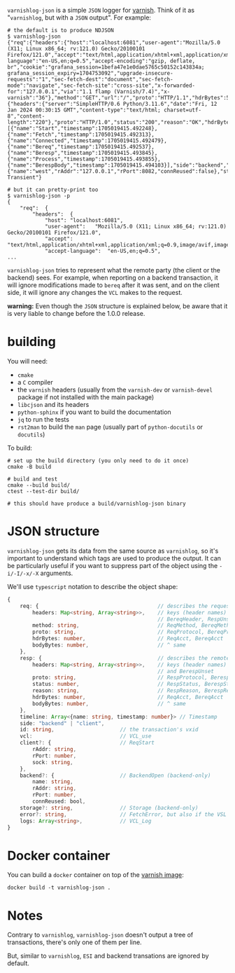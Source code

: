 `varnishlog-json` is a simple `JSON` logger for [varnish](https://varnish-cache.org). Think of it as "`varnishlog`, but with a `JSON` output". For example:

``` shell
# the default is to produce NDJSON
$ varnishlog-json
{"req":{"headers":{"host":"localhost:6081","user-agent":"Mozilla/5.0 (X11; Linux x86_64; rv:121.0) Gecko/20100101 Firefox/121.0","accept":"text/html,application/xhtml+xml,application/xml;q=0.9,image/avif,image/webp,*/*;q=0.8","accept-language":"en-US,en;q=0.5","accept-encoding":"gzip, deflate, br","cookie":"grafana_session=1befa47e1e0dae5765c50152c143834a; grafana_session_expiry=1704753092","upgrade-insecure-requests":"1","sec-fetch-dest":"document","sec-fetch-mode":"navigate","sec-fetch-site":"cross-site","x-forwarded-for":"127.0.0.1","via":"1.1 flamp (Varnish/7.4)","x-varnish":"36"},"method":"GET","url":"/","proto":"HTTP/1.1","hdrBytes":564,"bodyBytes":0},"resp":{"headers":{"server":"SimpleHTTP/0.6 Python/3.11.6","date":"Fri, 12 Jan 2024 00:30:15 GMT","content-type":"text/html; charset=utf-8","content-length":"220"},"proto":"HTTP/1.0","status":"200","reason":"OK","hdrBytes":155,"bodyBytes":220},"timeline":[{"name":"Start","timestamp":1705019415.492248},{"name":"Fetch","timestamp":1705019415.492313},{"name":"Connected","timestamp":1705019415.492479},{"name":"Bereq","timestamp":1705019415.492537},{"name":"Beresp","timestamp":1705019415.493845},{"name":"Process","timestamp":1705019415.493855},{"name":"BerespBody","timestamp":1705019415.494103}],"side":"backend","id":36,"vcl":"reload_20240112_002849_3983566","backend":{"name":"west","rAddr":"127.0.0.1","rPort":8082,"connReused":false},"storage":"malloc Transient"}

# but it can pretty-print too
$ varnishlog-json -p
{
	"req":	{
		"headers":	{
			"host":	"localhost:6081",
			"user-agent":	"Mozilla/5.0 (X11; Linux x86_64; rv:121.0) Gecko/20100101 Firefox/121.0",
			"accept":	"text/html,application/xhtml+xml,application/xml;q=0.9,image/avif,image/webp,*/*;q=0.8",
			"accept-language":	"en-US,en;q=0.5",
...
```

`varnishlog-json` tries to represent what the remote party (the client or the backend) sees. For example, when reporting on a backend transaction, it will ignore modifications made to `bereq` after it was sent, and on the client side, it will ignore any changes the `VCL` makes to the request.

**warning:** Even though the `JSON` structure is explained below, be aware that it is very liable to change before the 1.0.0 release.

# building

You will need:
- `cmake`
- a `C` compiler
- the `varnish` headers (usually from the `varnish-dev` or `varnish-devel` package if not installed with the main package)
- `libcjson` and its headers
- `python-sphinx` if you want to build the documentation
- `jq` to run the tests
- `rst2man` to build the `man` page (usually part of `python-docutils` or `docutils`)

To build:

``` shell
# set up the build directory (you only need to do it once)
cmake -B build

# build and test
cmake --build build/
ctest --test-dir build/

# this should have produce a build/varnishlog-json binary
```

# JSON structure

`varnishlog-json` gets its data from the same source as `varnishlog`, so it's important to understand which tags
are used to produce the output. It can be particularly useful if you want to suppress part of the object
using the `-i/-I/-x/-X` arguments.

We'll use `typescript` notation to describe the object shape:

``` typescript
{
    req: {                                      // describes the request as seen by the remote (either client, or backend)
        headers: Map<string, Array<string>>,    // keys (header names) are lowercase, this map is built using ReqHeader,
                                                // BereqHeader, RespUnset, and BerespUnset tags
        method: string,                         // ReqMethod, BereqMethod
        proto: string,                          // ReqProtocol, BereqProtocol
        hdrBytes: number,                       // ReqAcct, BereqAcct
        bodyBytes: number,                      // ^ same
    },
    resp: {                                     // describes the remote as seen by the remote
        headers: Map<string, Array<string>>,    // keys (header names) are lowercase, uses ReqHeader, BereqHeader, RespUnset,
                                                // and BerespUnset
        proto: string,                          // RespProtocol, BerespProtocol
        status: number,                         // RespStatus, BerespStatus
        reason: string,                         // RespReason, BerespReason,
        hdrBytes: number,                       // ReqAcct, BereqAcct
        bodyBytes: number,                      // ^ same
    },
    timeline: Array<{name: string, timestamp: number}> // Timestamp
    side: "backend" | "client",
    id: string,                     // the transaction's vxid
    vcl:                            // VCL_use
    client?: {                      // ReqStart
        rAddr: string,
        rPort: number,
        sock: string,
    },
    backend?: {                     // BackendOpen (backend-only)
        name: string,
        rAddr: string,
        rPort: number,
        connReused: bool,
    storage?: string,               // Storage (backend-only)
    error?: string,                 // FetchError, but also if the VSL transation was incomplete
    logs: Array<string>,            // VCL_Log 
}
```

# Docker container

You can build a `docker` container on top of the [varnish image](https://hub.docker.com/_/varnish):

```
docker build -t varnishlog-json .
```

# Notes

Contrary to `varnishlog`, `varnishlog-json` doesn't output a tree of transactions, there's only one of them per line.

But, similar to `varnishlog`, `ESI` and backend transations are ignored by default.
